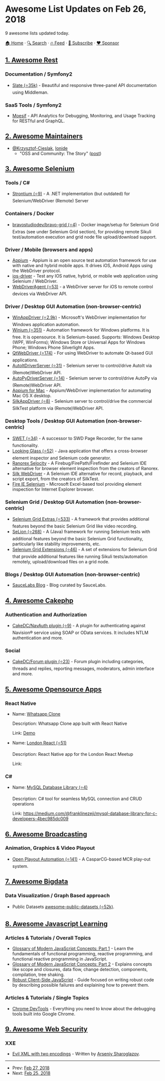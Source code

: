 # Awesome List Updates on Feb 26, 2018

9 awesome lists updated today.

[🏠 Home](/README.md) · [🔍 Search](https://www.trackawesomelist.com/search/) · [🔥 Feed](https://www.trackawesomelist.com/rss.xml) · [📮 Subscribe](https://trackawesomelist.us17.list-manage.com/subscribe?u=d2f0117aa829c83a63ec63c2f&id=36a103854c) · [❤️  Sponsor](https://github.com/sponsors/theowenyoung)



## [1. Awesome Rest](/content/marmelab/awesome-rest/README.md)

### Documentation / Symfony2

*   [Slate (⭐35k)](https://github.com/lord/slate) - Beautiful and responsive three-panel API documentation using Middleman.

### SaaS Tools / Symfony2

*   [Moesif](https://www.moesif.com) - API Analytics for Debugging, Monitoring, and Usage Tracking for RESTful and GraphQL.

## [2. Awesome Maintainers](/content/nayafia/awesome-maintainers/README.md)

*   [@Krzysztof-Cieslak](https://github.com/Krzysztof-Cieslak), [Ionide](https://github.com/ionide)
    *   "OSS and Community: The Story" ([post](http://kcieslak.io/OSS-The-Story))

## [3. Awesome Selenium](/content/christian-bromann/awesome-selenium/README.md)

### Tools / C#

*   [Strontium (⭐9)](https://github.com/jimevans/strontium) - A .NET implementation (but outdated) for Selenium/WebDriver (Remote) Server

### Containers / Docker

*   [bravostudiodev/bravo-grid (⭐4)](https://github.com/bravostudiodev/bravo-grid) - Docker image/setup for Selenium Grid Extras (see under Selenium Grid section), for providing remote Sikuli test/automation execution and grid node file upload/download support.

### Driver / Mobile (browsers and apps)

*   [Appium](http://appium.io/) - Appium is an open source test automation framework for use with native and hybrid mobile apps. It drives iOS, Android Apps using the WebDriver protocol.
*   [ios-driver](http://ios-driver.github.io/ios-driver/) - Test any IOS native, hybrid, or mobile web application using Selenium / WebDriver.
*   [WebDriverAgent (⭐53)](https://github.com/manishPatwari/WebDriverAgent) - a WebDriver server for iOS to remote control devices via WebDriver API.

### Driver / Desktop GUI Automation (non-browser-centric)

*   [WinAppDriver (⭐2.9k)](https://github.com/Microsoft/WinAppDriver) - Microsoft's WebDriver implementation for Windows application automation.
*   [Winium (⭐351)](https://github.com/2gis/Winium) - Automation framework for Windows platforms. It is free. It is opensource. It is Selenium-based. Supports: Windows Desktop (WPF, WinForms); Windows Store or Universal Apps for Windows Phone; Windows Phone Silverlight Apps.
*   [QtWebDriver (⭐174)](https://github.com/cisco-open-source/qtwebdriver) - For using WebDriver to automate Qt-based GUI applications.
*   [AutoItDriverServer (⭐31)](https://github.com/daluu/AutoItDriverServer) - Selenium server to control/drive AutoIt via (Remote)WebDriver API.
*   [AutoPyDriverServer (⭐14)](https://github.com/daluu/AutoPyDriverServer) - Selenium server to control/drive AutoPy via (Remote)WebDriver API.
*   [Appium for Mac](https://appium.io/docs/en/drivers/mac/) - Appium/WebDriver implementation for automating Mac OS X desktop.
*   [SilkAppDriver (⭐8)](https://github.com/MicroFocus/SilkAppDriver) - Selenium server to control/drive the commercial SilkTest platform via (Remote)WebDriver API.

### Desktop Tools / Desktop GUI Automation (non-browser-centric)

*   [SWET (⭐34)](https://github.com/sergueik/SWET) - A successor to SWD Page Recorder, for the same functionality.
*   [Looking Glass (⭐52)](https://github.com/dmolchanenko/LookingGlass) - Java application that offers a cross-browser element inspector and Selenium code generator.
*   [Ranorex Selocity](https://www.ranorex.com/selocity/browser-extension/) - A Firebug/FirePath/Firefinder and Selenium IDE alternative for browser element inspection from the creators of Ranorex.
*   [Silk WebDriver](https://www.microfocus.com/products/silk-portfolio/silk-webdriver/) - A Selenium IDE alternative for record, playback, and script export, from the creators of SilkTest.
*   [Fire IE Selenium](https://code.google.com/archive/p/fire-ie-selenium/) - Microsoft Excel-based tool providing element inspection for Internet Explorer browser.

### Selenium Grid / Desktop GUI Automation (non-browser-centric)

*   [Selenium Grid Extras (⭐533)](https://github.com/groupon/Selenium-Grid-Extras) - A framework that provides additional features beyond the basic Selenium Grid like video recording.
*   [SeLion (⭐268)](https://github.com/paypal/SeLion) - A (Java) framework for running Selenium tests with additional features beyond the basic Selenium Grid functionality, particularly like stability improvements, etc.
*   [Selenium Grid Extensions (⭐46)](https://github.com/sterodium/selenium-grid-extensions) - A set of extensions for Selenium Grid that provide additional features like running Sikuli tests/automation remotely, upload/download files on a grid node.

### Blogs / Desktop GUI Automation (non-browser-centric)

*   [SauceLabs Blog](https://saucelabs.com/blog) - Blog curated by SauceLabs.

## [4. Awesome Cakephp](/content/FriendsOfCake/awesome-cakephp/README.md)

### Authentication and Authorization

*   [CakeDC/NavAuth plugin (⭐9)](https://github.com/CakeDC/cakephp-nav-auth) - A plugin for authenticating against Navision® service using SOAP or OData services. It includes NTLM authentication and more.

### Social

*   [CakeDC/Forum plugin (⭐23)](https://github.com/CakeDC/cakephp-forum) - Forum plugin including categories, threads and replies, reporting messages, moderators, admin interface and more.

## [5. Awesome Opensource Apps](/content/unicodeveloper/awesome-opensource-apps/README.md)

### React Native

- Name: [Whatsapp Clone](https://github.com/VctrySam/whatsapp)

  Description: Whatsapp Clone app built with React Native

  Link: [Demo](https://youtu.be/UQYsVd-rI54)


- Name: [London React (⭐51)](https://github.com/JoeStanton/london-react)

  Description: React Native app for the London React Meetup

  Link: 



### C#

- Name: [MySQL Database Library (⭐4)](https://github.com/Ezeji/MySQL-Database-Library)

  Description: C# tool for seamless MySQL connection and CRUD operations

  Link: <https://medium.com/@franklinezeji/mysql-database-library-for-c-developers-4bec985dc009>



## [6. Awesome Broadcasting](/content/ebu/awesome-broadcasting/README.md)

### Animation, Graphics & Video Playout

*   [Open Playout Automation (⭐141)](https://github.com/jaskie/PlayoutAutomation) - A CasparCG-based MCR play-out system.

## [7. Awesome Bigdata](/content/newTendermint/awesome-bigdata/README.md)

### Data Visualization / Graph Based approach

*   Public Datasets [awesome-public-datasets (⭐52k)](https://github.com/awesomedata/awesome-public-datasets).

## [8. Awesome Javascript Learning](/content/micromata/awesome-javascript-learning/README.md)

### Articles & Tutorials / Overall Topics

*   [Glossary of Modern JavaScript Concepts: Part 1](https://auth0.com/blog/glossary-of-modern-javascript-concepts/) - Learn the fundamentals of functional programming, reactive programming, and functional reactive programming in JavaScript.
*   [Glossary of Modern JavaScript Concepts: Part 2](https://auth0.com/blog/glossary-of-modern-javascript-concepts-part-2/) -  Explains concepts like scope and closures, data flow, change detection, components, compilation, tree shaking.
*   [Robust Client-Side JavaScript](https://molily.de/robust-javascript/) - Guide focused on writing robust code by describing possible failures and explaining how to prevent them.

### Articles & Tutorials / Single Topics

*   [Chrome DevTools](https://developers.google.com/web/tools/chrome-devtools/) - Everything you need to know about the debugging tools built into Google Chrome.

## [9. Awesome Web Security](/content/qazbnm456/awesome-web-security/README.md)

### XXE

*   [Evil XML with two encodings](https://mohemiv.com/all/evil-xml/) - Written by [Arseniy Sharoglazov](https://mohemiv.com/).

---

- Prev: [Feb 27, 2018](/content/2018/02/27/README.md)
- Next: [Feb 25, 2018](/content/2018/02/25/README.md)